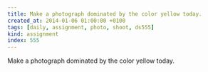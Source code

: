 ```yaml
---
title: Make a photograph dominated by the color yellow today.
created_at: 2014-01-06 01:00:00 +0100
tags: [daily, assignment, photo, shoot, ds555]
kind: assignment
index: 555
---
```


Make a photograph dominated by the color yellow today.
